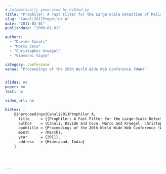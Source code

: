 ```yaml
---
# Automatically generated by bib2md.py
title: "Prophiler: A Fast Filter for the Large-Scale Detection of Malicious Web Pages"
slug: "Canali2011Prophiler_A"
date: "2011-03-01"
publishdate: "2000-01-01"

authors:
  - "Davide Canali"
  - "Marco Cova"
  - "Christopher Kruegel"
  - "Giovanni Vigna"

category: conference
venue: "Proceedings of the 20th World Wide Web Conference (WWW)"


slides: no
paper: no
text: no

video_url: no

bibtex: |
    @inproceedings{Canali2011Prophiler_A,
      title     = {{Prophiler: A Fast Filter for the Large-Scale Detection of Malicious Web Pages}},
      author    = {Canali, Davide and Cova, Marco and Kruegel, Christopher and Vigna, Giovanni},
      booktitle = {Proceedings of the 20th World Wide Web Conference (WWW)},
      month     = {March},
      year      = {2011},
      address   = {Hiderabad, India}
    }




---
```


